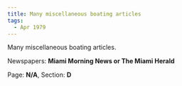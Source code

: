 ```yaml
---  
title: Many miscellaneous boating articles  
tags:  
  - Apr 1979  
---  
```

  
Many miscellaneous boating articles.  
  
Newspapers: **Miami Morning News or The Miami Herald**  
  
Page: **N/A**, Section: **D** 
